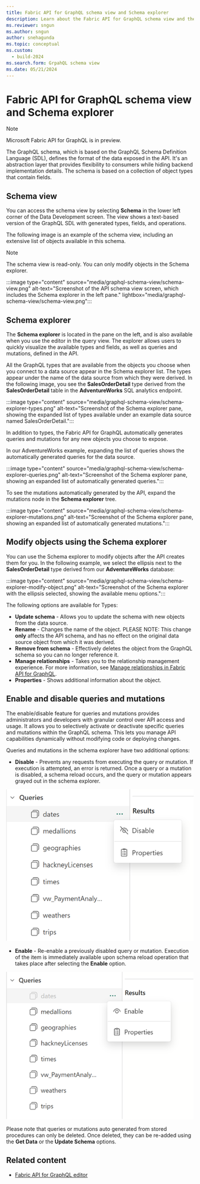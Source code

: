 ```yaml
---
title: Fabric API for GraphQL schema view and Schema explorer
description: Learn about the Fabric API for GraphQL schema view and the Schema explorer pane, including how to modify objects.
ms.reviewer: sngun
ms.author: sngun
author: snehagunda
ms.topic: conceptual
ms.custom:
  - build-2024
ms.search.form: GrpahQL schema view
ms.date: 05/21/2024
---
```


# Fabric API for GraphQL schema view and Schema explorer

> [!NOTE]
> Microsoft Fabric API for GraphQL is in preview.

The GraphQL schema, which is based on the GraphQL Schema Definition Language (SDL), defines the format of the data exposed in the API. It's an abstraction layer that provides flexibility to consumers while hiding backend implementation details. The schema is based on a collection of object types that contain fields.

## Schema view

You can access the schema view by selecting **Schema** in the lower left corner of the Data Development screen. The view shows a text-based version of the GraphQL SDL with generated types, fields, and operations.

The following image is an example of the schema view, including an extensive list of objects available in this schema.

> [!NOTE]
> The schema view is read-only. You can only modify objects in the Schema explorer.

:::image type="content" source="media/graphql-schema-view/schema-view.png" alt-text="Screenshot of the API schema view screen, which includes the Schema explorer in the left pane." lightbox="media/graphql-schema-view/schema-view.png":::

## Schema explorer

The **Schema explorer** is located in the pane on the left, and is also available when you use the editor in the query view. The explorer allows users to quickly visualize the available types and fields, as well as queries and mutations, defined in the API.

All the GraphQL types that are available from the objects you choose when you connect to a data source appear in the Schema explorer list. The types appear under the name of the data source from which they were derived. In the following image, you see the **SalesOrderDetail** type derived from the **SalesOrderDetail** table in the **AdventureWorks** SQL analytics endpoint.

:::image type="content" source="media/graphql-schema-view/schema-explorer-types.png" alt-text="Screenshot of the Schema explorer pane, showing the expanded list of types available under an example data source named SalesOrderDetail.":::

In addition to types, the Fabric API for GraphQL automatically generates queries and mutations for any new objects you choose to expose.

In our AdventureWorks example, expanding the list of queries shows the automatically generated queries for the data source.

:::image type="content" source="media/graphql-schema-view/schema-explorer-queries.png" alt-text="Screenshot of the Schema explorer pane, showing an expanded list of automatically generated queries.":::

To see the mutations automatically generated by the API, expand the mutations node in the **Schema explorer** tree.

:::image type="content" source="media/graphql-schema-view/schema-explorer-mutations.png" alt-text="Screenshot of the Schema explorer pane, showing an expanded list of automatically generated mutations.":::

## Modify objects using the Schema explorer

You can use the Schema explorer to modify objects after the API creates them for you. In the following example, we select the ellipsis next to the **SalesOrderDetail** type derived from our **AdventureWorks** database:

:::image type="content" source="media/graphql-schema-view/schema-explorer-modify-object.png" alt-text="Screenshot of the Schema explorer with the ellipsis selected, showing the available menu options.":::

The following options are available for Types:

- **Update schema** - Allows you to update the schema with new objects from the data source.
- **Rename** - Changes the name of the object. PLEASE NOTE: This change **only** affects the API schema, and has no effect on the original data source object from which it was derived.
- **Remove from schema** - Effectively deletes the object from the GraphQL schema so you can no longer reference it.
- **Manage relationships** - Takes you to the relationship management experience. For more information, see [Manage relationships in Fabric API for GraphQL](manage-relationships-graphql.md).
- **Properties** - Shows additional information about the object.

## Enable and disable queries and mutations

The enable/disable feature for queries and mutations provides administrators and developers with granular control over API access and usage. It allows you to selectively activate or deactivate specific queries and mutations within the GraphQL schema. This lets you manage API capabilities dynamically without modifying code or deploying changes.

Queries and mutations in the schema explorer have two additional options:

- **Disable** - Prevents any requests from executing the query or mutation. If execution is attempted, an error is returned. Once a query or a mutation is disabled, a schema reload occurs, and the query or mutation appears grayed out in the schema explorer.

![Disable query or mutation option shown on schema explorer](./media/graphql-schema-view/disable-query.png)

- **Enable** - Re-enable a previously disabled query or mutation. Execution of the item is immediately available upon schema reload operation that takes place after selecting the **Enable** option.

![Enable query of mutation option shown on schema explorer](media/graphql-schema-view/enable-query.png)

Please note that queries or mutations auto generated from stored procedures can only be deleted. Once deleted, they can be re-added using the **Get Data** or the **Update Schema** options.

## Related content

- [Fabric API for GraphQL editor](api-graphql-editor.md)
